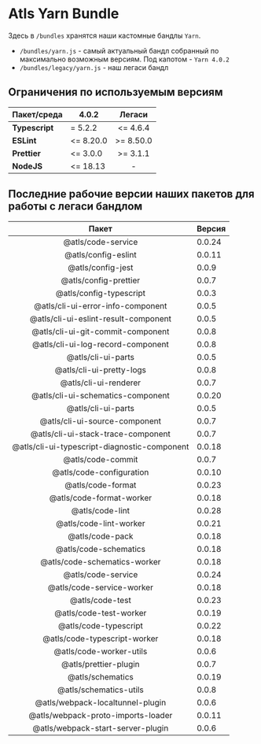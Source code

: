 # Atls Yarn Bundle

Здесь в `/bundles` хранятся наши кастомные бандлы `Yarn`.

- `/bundles/yarn.js` - самый актуальный бандл собранный по максимально возможным версиям. Под
  капотом - `Yarn 4.0.2`
- `/bundles/legacy/yarn.js` - наш легаси бандл

## Ограничения по используемым версиям

| **Пакет/среда** | **4.0.2** | **Легаси** |
| --------------- |-----------| :--------: |
| **Typescript**  | = 5.2.2   |  <= 4.6.4  |
| **ESLint**      | <= 8.20.0 | \>= 8.50.0 |
| **Prettier**    | <= 3.0.0  | \>= 3.1.1  |
| **NodeJS**      | <= 18.13  |     -      |

## Последние рабочие версии наших пакетов для работы с легаси бандлом

|                    Пакет                     | Версия |
| :------------------------------------------: | ------ |
|              @atls/code-service              | 0.0.24 |
|             @atls/config-eslint              | 0.0.11 |
|              @atls/config-jest               | 0.0.9  |
|            @atls/config-prettier             | 0.0.7  |
|           @atls/config-typescript            | 0.0.3  |
|      @atls/cli-ui-error-info-component       | 0.0.5  |
|     @atls/cli-ui-eslint-result-component     | 0.0.5  |
|      @atls/cli-ui-git-commit-component       | 0.0.8  |
|      @atls/cli-ui-log-record-component       | 0.0.8  |
|              @atls/cli-ui-parts              | 0.0.5  |
|           @atls/cli-ui-pretty-logs           | 0.0.8  |
|            @atls/cli-ui-renderer             | 0.0.7  |
|      @atls/cli-ui-schematics-component       | 0.0.20 |
|              @atls/cli-ui-parts              | 0.0.5  |
|        @atls/cli-ui-source-component         | 0.0.7  |
|      @atls/cli-ui-stack-trace-component      | 0.0.7  |
| @atls/cli-ui-typescript-diagnostic-component | 0.0.18 |
|              @atls/code-commit               | 0.0.7  |
|           @atls/code-configuration           | 0.0.10 |
|              @atls/code-format               | 0.0.23 |
|           @atls/code-format-worker           | 0.0.18 |
|               @atls/code-lint                | 0.0.28 |
|            @atls/code-lint-worker            | 0.0.21 |
|               @atls/code-pack                | 0.0.18 |
|            @atls/code-schematics             | 0.0.18 |
|         @atls/code-schematics-worker         | 0.0.18 |
|              @atls/code-service              | 0.0.24 |
|          @atls/code-service-worker           | 0.0.18 |
|               @atls/code-test                | 0.0.23 |
|            @atls/code-test-worker            | 0.0.19 |
|            @atls/code-typescript             | 0.0.22 |
|         @atls/code-typescript-worker         | 0.0.18 |
|           @atls/code-worker-utils            | 0.0.6  |
|            @atls/prettier-plugin             | 0.0.7  |
|               @atls/schematics               | 0.0.19 |
|            @atls/schematics-utils            | 0.0.8  |
|       @atls/webpack-localtunnel-plugin       | 0.0.6  |
|      @atls/webpack-proto-imports-loader      | 0.0.11 |
|      @atls/webpack-start-server-plugin       | 0.0.6  |
